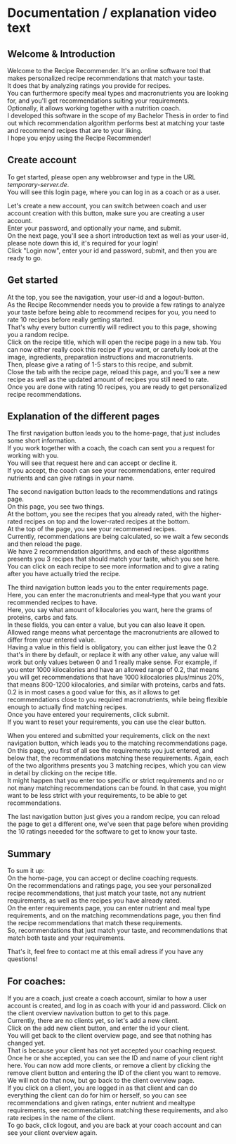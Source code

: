# Documentation / explanation video text

## Welcome & Introduction

Welcome to the Recipe Recommender. 
It's an online software tool that makes personalized recipe recommendations that match your taste.  
It does that by analyzing ratings you provide for recipes.  
You can furthermore specify meal types and macronutrients you are looking for, and you'll get recommendations suiting 
your requirements.  
Optionally, it allows working together with a nutrition coach.  
I developed this software in the scope of my Bachelor Thesis in order to find out which recommendation algorithm
performs best at matching your taste and recommend recipes that are to your liking.  
I hope you enjoy using the Recipe Recommender!

## Create account

To get started, please open any webbrowser and type in the URL _temporary-server.de_.  
You will see this login page, where you can log in as a coach or as a user.  

Let's create a new account, you can switch between coach and user account creation with this button, make sure you
are creating a user account.  
Enter your password, and optionally your name, and submit.  
On the next page, you'll see a short introduction text as well as your user-id, please note down this id, it's 
required for your login!  
Click "Login now", enter your id and password, submit, and then you are ready to go.  


## Get started

At the top, you see the navigation, your user-id and a logout-button.  
As the Recipe Recommender needs you to provide a few ratings to analyze your taste before being able to recommend
recipes for you, you need to rate 10 recipes before really getting started.  
That's why every button currently will redirect you to this page, showing you a random recipe.  
Click on the recipe title, which will open the recipe page in a new tab. You can now either really cook this recipe
if you want, or carefully look at the image, ingredients, preparation instructions and macronutrients.   
Then, please give a rating of 1-5 stars to this recipe, and submit.  
Close the tab with the recipe page, reload this page, and you'll see a new recipe as well as the updated amount of 
recipes you still need to rate.  
Once you are done with rating 10 recipes, you are ready to get personalized recipe recommendations.  


## Explanation of the different pages
  
The first navigation button leads you to the home-page, that just includes some short information.  
If you work together with a coach, the coach can sent you a request for working with you.   
You will see that request here and can accept or decline it.   
If you accept, the coach can see your recommendations, enter required nutrients and can give ratings in your name.   

The second navigation button leads to the recommendations and ratings page.  
On this page, you see two things.  
At  the bottom, you see the recipes that you already rated, 
with the higher-rated recipes on top and the lower-rated recipes at the bottom.  
At the top of the page, you see your recommened recipes.  
Currently, recommendations are being calculated, so we wait a few seconds and then reload the page.  
We have 2 recommendation algorithms, and each of these algorithms presents you 3 recipes that should match your taste,
which you see here.  
You can click on each recipe to see more information and to give a rating after you have actually tried the recipe. 

The third navigation button leads you to the enter requirements page.  
Here, you can enter the macronutrients and meal-type that you want your recommended recipes to have.  
Here, you say what amount of kilocalories you want, here the grams of proteins, carbs and fats.  
In these fields, you can enter a value, but you can also leave it open.  
Allowed range means what percentage the macronutrients are allowed to differ from your entered value.  
Having a value in this field is obligatory, you can either just leave the 0.2 that's in there by default, or replace it with
any other value, any value will work but only values between 0 and 1 really make sense. 
For example, if you enter 1000 kilocalories and have an allowed range of 0.2, that means you will get recommendations that
have 1000 kilocalories plus/minus 20%, that means 800-1200 kilocalories, and similar with proteins, carbs and fats.  
0.2 is in most cases a good value for this, as it allows to get recommendations close to you required macronutrients,
while being flexible enough to actually find matching recipes.  
Once you have entered your requirements, click submit.  
If you want to reset your requirements, you can use the clear button.  

When you entered and submitted your requirements, click on the next navigation button,
which leads you to the matching recommendations page.  
On this page, you first of all see the requirements you just entered, and below that, the recommendations
matching these requirements. Again, each of the two algorithms presents you 3 matching recipes, which you can 
view in detail by clicking on the recipe title.  
It might happen that you enter too specific or strict requirements and no or not many matching recommendations 
can be found. In that case, you might want to be less strict with your requirements, to be able to get recommendations.  

The last navigation button just gives you a random recipe, you can reload the page to get a different one,
we've seen that page before when providing the 10 ratings neeeded for the software to get to know your taste.  

## Summary

To sum it up:  
On the home-page, you can accept or decline coaching requests.  
On the recommendations and ratings page, you see your personalized recipe recommendations, that 
just match your taste, not any nutrient requirements, as well as the recipes you have already rated.  
On the enter requirements page, you can enter nutrient and meal type requirements, and on the matching
recommendations page, you then find the recipe recommendations that match these requirements.  
So, recommendations that just match your taste, and recommendations that match both taste and your requirements.

That's it, feel free to contact me at this email adress if you have any questions!


## For coaches:

If you are a coach, just create a coach account, similar to how a user account is created, and log in as coach 
with your id and password. 
Click on the client overview navivation button to get to this page.  
Currently, there are no clients yet, so let's add a new client.  
Click on the add new client button, and enter the id your client.  
You will get back to the client overview page, and see that nothing has changed yet.  
That is because your client has not yet accepted your coaching request. 
Once he or she accepted, you can see the ID and name of your client right here. 
You can now add more clients, or remove a client by clicking the remove client button and entering the ID of the 
client you want to remove.  
We will not do that now, but go back to the client overview page.  
If you click on a client, you are logged in as that client and can do everything the client can do for him or herself,
so you can see recommendations and given ratings, enter nutrient and mealtype requirements, see
recommendations matching these requirements, and also rate recipes in the name of the client.  
To go back, click logout, and you are back at your coach account and can see your client overview again.  